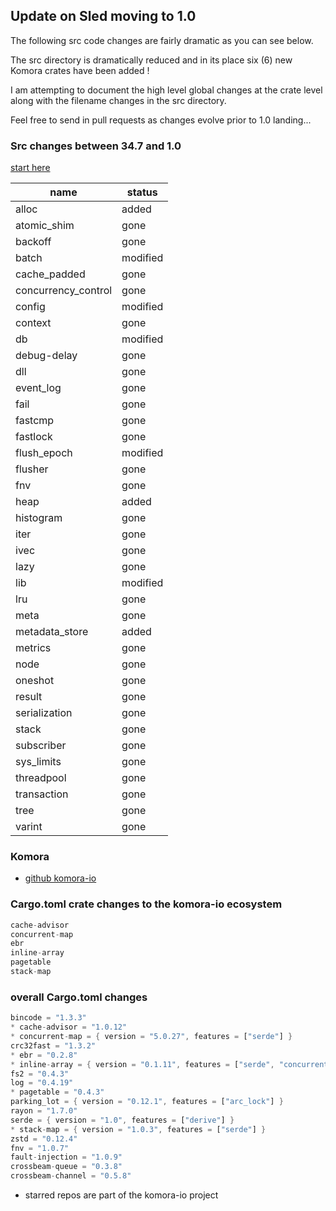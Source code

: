 
## Update on Sled moving to 1.0

The following src code changes are fairly dramatic as you can see below.  

The src directory is dramatically reduced and in its place six (6) new Komora crates have
been added !

I am attempting to document the high level global changes at the crate level along
with the filename changes in the src directory.

Feel free to send in pull requests as changes evolve prior to 1.0 landing...

### Src changes between 34.7 and 1.0

[start here](https://github.com/spacejam/sled/commit/3d4c6a7c400ea8b4e696f16cff836e0c27e8df45)

|name |status |
|-|-|
| alloc | added |
| atomic_shim | gone |
| backoff | gone |     
| batch | modified |       
| cache_padded | gone |
| concurrency_control | gone |
| config | modified |
| context | gone |
| db | modified |
| debug-delay | gone |
| dll | gone |
| event_log | gone |
| fail | gone |
| fastcmp | gone |
| fastlock | gone |
| flush_epoch | modified |
| flusher | gone |
| fnv | gone |
| heap | added |
| histogram | gone |
| iter | gone |
| ivec | gone |
| lazy | gone |
| lib | modified |
| lru | gone |
| meta | gone |
| metadata_store | added |
| metrics | gone |
| node | gone |
| oneshot | gone |
| result | gone |
| serialization | gone |
| stack | gone |
| subscriber | gone |
| sys_limits | gone |
| threadpool | gone |
| transaction | gone |
| tree | gone |
| varint | gone |

### Komora

* [github komora-io](https://github.com/komora-io)

### Cargo.toml crate changes to the komora-io ecosystem

```rust
cache-advisor
concurrent-map
ebr
inline-array
pagetable
stack-map
```

### overall Cargo.toml changes

```rust
bincode = "1.3.3"
* cache-advisor = "1.0.12"
* concurrent-map = { version = "5.0.27", features = ["serde"] }
crc32fast = "1.3.2"
* ebr = "0.2.8"
* inline-array = { version = "0.1.11", features = ["serde", "concurrent_map_minimum"] }
fs2 = "0.4.3"
log = "0.4.19"
* pagetable = "0.4.3"
parking_lot = { version = "0.12.1", features = ["arc_lock"] }
rayon = "1.7.0"
serde = { version = "1.0", features = ["derive"] }
* stack-map = { version = "1.0.3", features = ["serde"] }
zstd = "0.12.4"
fnv = "1.0.7"
fault-injection = "1.0.9"
crossbeam-queue = "0.3.8"
crossbeam-channel = "0.5.8"
```

* starred repos are part of the komora-io project
